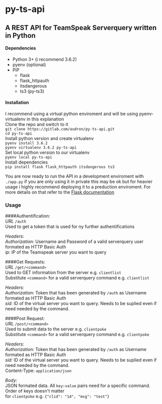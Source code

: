 # py-ts-api  
## A REST API for TeamSpeak Serverquery written in Python  
  
#### Dependencies
* Python 3+ (i recommend 3.6.2)
* pyenv (optional)
* PiP
  * flask
  * flask_httpauth
  * itsdangerous
  * ts3 (py-ts3)
  
#### Installation
I recommend using a virtual python enviroment and will be using pyenv-virtualenv in this explanation  
Clone the repo and switch to it  
    `git clone https://gitlab.com/audron/py-ts-api.git`  
    `cd py-ts-api`  
Install python version and create virtualenv  
    `pyenv install 3.6.2`  
    `pyenv virtualenv 3.6.2 py-ts-api`  
Set local python version to our virtualenv  
    `pyenv local py-ts-api`  
Install dependencies  
    `pip install flask flask_httpauth itsdangerous ts3`  
  
You are now ready to run the API in a development enviroment with `./app.py` if you are only using it in private this may be ok but for heavier usage i highly recommend deploying it to a preduction enviroment.
For more details on that refer to the [Flask documentation](http://flask.pocoo.org/docs/0.12/deploying/#deployment)  
  
### Usage  
####Authentification:  
*URL* `/auth`  
Used to get a token that is used for ny further authentifications  
  
*Headers:*  
*Authorization:* Username and Password of a valid serverquery user formated as HTTP Basic Auth  
*ip:* IP of the Teamspeak server you want to query  
  
  
####Get Requests:  
*URL* `/get/<command>`  
Used to GET information from the server e.g. `clientlist`  
Substitute `<command>` for a valid serverquery command e.g. `clientlist`  
  
*Headers:*  
*Authorization:* Token that has been generated by `/auth` as Username formated as HTTP Basic Auth  
*sid:* ID of the virtual server you want to query. Needs to be suplied even if need needed by the command.  
  
  
####Post Request:  
*URL* `/post/<command>`  
Used to submit data to the server e.g. `clientpoke`  
Substitute `<command>` for a valid serverquery command e.g. `clientpoke`  
  
*Headers:*  
*Authorization:* Token that has been generated by `/auth` as Username formated as HTTP Basic Auth  
*sid:* ID of the virtual server you want to query. Needs to be suplied even if need needed by the command.  
Content-Type: `application/json`  
  
*Body:*  
JSON formated data. All `key:value` pairs need for a specific command. Order of keys doesn't matter  
for `clientpoke` e.g. `{"clid": "14", "msg": "test"}`  
